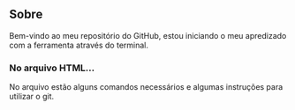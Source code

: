 
## Sobre

Bem-vindo ao meu repositório do GitHub, estou iniciando o meu apredizado com a ferramenta através do terminal.

### No arquivo HTML...

No arquivo estão alguns comandos necessários e algumas instruções para utilizar o git. 